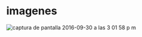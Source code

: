 # imagenes
![captura de pantalla 2016-09-30 a las 3 01 58 p m](https://cloud.githubusercontent.com/assets/22641045/19121244/1dfbf2f2-8afc-11e6-806c-c11e22eef05d.png)
